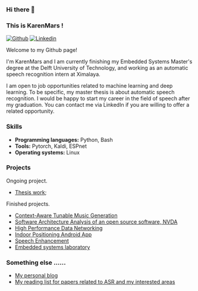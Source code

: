 ### Hi there 👋
### This is KarenMars !

[![Github](https://img.shields.io/badge/-Github-000?style=flat&logo=Github&logoColor=white)](https://github.com/KarenMars)
[![Linkedin](https://img.shields.io/badge/-LinkedIn-blue?style=flat&logo=Linkedin&logoColor=white)](https://www.linkedin.com/in/hang-ji-karen/)

Welcome to my Github page! 

I'm KarenMars and I am currently finishing my Embedded Systems Master's degree at the Delft University of Technology, and working as an automatic speech recognition intern at Ximalaya. 

I am open to job opportunities related to machine learning and deep learning. To be specific, my master thesis is about automatic speech recognition. I would be happy to start my career in the field of speech after my graduation. You can contact me via LinkedIn if you are willing to offer a related opportunity. 

### Skills  
- **Programming languages:** Python, Bash
- **Tools:** Pytorch, Kaldi, ESPnet
- **Operating systems:** Linux

### Projects
Ongoing project.
- [Thesis work](https://odettescharenborg.wordpress.com/hias-lab/);

Finished projects. 
- [Context-Aware Tunable Music Generation](https://github.com/KarenMars/TUD_MMSR)
- [Software Architecture Analysis of an open source software, NVDA](https://2021.desosa.nl/projects/nvda/)
- [High Performance Data Networking](https://github.com/KarenMars/TUD_HPDN)
- [Indoor Positioning Android App](https://github.com/KarenMars/TUD_SPS)
- [Speech Enhancement](https://github.com/KarenMars/TUD_SDSP)
- [Embedded systems laboratory](https://github.com/KarenMars/TUD_ESL)

### Something else ......
- [My personal blog](https://karenmars.notion.site/KarenMars-079ea4c295aa401f8e3c26fd6dc439d3)
- [My reading list for papers related to ASR and my interested areas](https://karenmars.notion.site/Reading-List-274c5edf3b404e38b5ec544d3f93817f)


<!--
**KarenMars/KarenMars** is a ✨ _special_ ✨ repository because its `README.md` (this file) appears on your GitHub profile.

Here are some ideas to get you started:

- 🔭 I’m currently working on ...
- 🌱 I’m currently learning ...
- 👯 I’m looking to collaborate on ...
- 🤔 I’m looking for help with ...
- 💬 Ask me about ...
- 📫 How to reach me: ...
- 😄 Pronouns: ...
- ⚡ Fun fact: ...
-->
